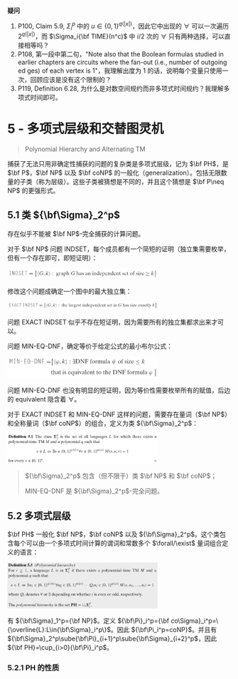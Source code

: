 **疑问**

1. P100, Claim 5.9, $\Sigma^p_i$ 中的 $u\in\{0,1\}^{q(|x|)}$，因此它中出现的 $\forall$ 可以一次遍历 $2^{q(|x|)}$，而 $\Sigma_i{\bf TIME}(n^c)$ 中 $i/2$ 次的 $\forall$ 只有两种选择，可以直接相等吗？
2. P108, 第一段中第二句，"Note also that the Boolean formulas studied in earlier chapters are circuits where the fan-out (i.e., number of outgoing ed ges) of each vertex is 1"，我理解出度为 1 的话，说明每个变量只使用一次，回顾应该是没有这个限制的？
3. P119, Definition 6.28, 为什么是对数空间规约而非多项式时间规约？我理解多项式时间即可。

# 5 - 多项式层级和交替图灵机

> Polynomial Hierarchy and Alternating TM

捕获了无法只用非确定性捕获的问题的复杂类是多项式层级，记为 $\bf PH$，是 $\bf P$，$\bf NP$ 以及 $\bf coNP$ 的一般化（generalization）。包括无限数量的子类（称为层级）。这些子类被猜想是不同的，并且这个猜想是 $\bf P\neq NP$ 的更强形式。

## 5.1 类 ${\bf\Sigma}_2^p$

存在似乎不能被 $\bf NP$-完全捕获的计算问题。

对于 $\bf NP$ 问题 INDSET，每个成员都有一个简短的证明（独立集需要枚举，但有一个存在即可，即短证明）：

<img src="note.assets/image-20210426152232421.png" alt="image-20210426152232421" style="zoom: 33%;" />

修改这个问题成确定一个图中的最大独立集：

<img src="note.assets/image-20210426152349887.png" alt="image-20210426152349887" style="zoom: 33%;" />

问题 EXACT INDSET 似乎不存在短证明，因为需要所有的独立集都求出来才可以。

问题 MIN-EQ-DNF，确定等价于给定公式的最小布尔公式：

<img src="note.assets/image-20210426152757453.png" alt="image-20210426152757453" style="zoom: 33%;" />

问题 MIN-EQ-DNF 也没有明显的短证明，因为等价性需要枚举所有的赋值，后边的 equivalent 隐含着 $\forall$。

对于 EXACT INDSET 和 MIN-EQ-DNF 这样的问题，需要存在量词（$\bf NP$）和全称量词（$\bf coNP$）的组合，定义为类 ${\bf\Sigma}_2^p$：

<img src="note.assets/image-20210426154842170.png" alt="image-20210426154842170" style="zoom: 33%;" />

> ${\bf\Sigma}_2^p$ 包含（但不限于）类 $\bf NP$ 和 $\bf coNP$；
>
> MIN-EQ-DNF 是 ${\bf\Sigma}_2^p$-完全问题。

## 5.2 多项式层级

$\bf PH$ 一般化 $\bf NP$，$\bf coNP$ 以及 ${\bf\Sigma}_2^p$。这个类包含每个可以由一个多项式时间计算的谓词和常数多个 $\forall/\exist$ 量词组合定义的语言：

<img src="note.assets/image-20210426160324184.png" alt="image-20210426160324184" style="zoom: 33%;" />

有 ${\bf\Sigma}_1^p={\bf NP}$。定义 ${\bf\Pi}_i^p={\bf co\Sigma}_i^p=\{\overline{L}:L\in{\bf\Sigma}_i^p\}$。因此 ${\bf\Pi_i^p=coNP}$。并且有 ${\bf\Sigma}_2^p\sube{\bf\Pi}_{i+1}^p\sube{\bf\Sigma}_{i+2}^p$，因此${\bf PH}=\cup_{i>0}{\bf\Pi}_i^p$。

### 5.2.1 PH 的性质

